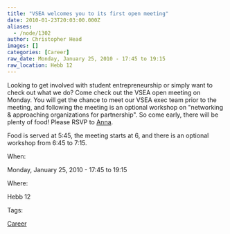 ```yaml
---
title: "VSEA welcomes you to its first open meeting"
date: 2010-01-23T20:03:00.000Z
aliases:
  - /node/1302
author: Christopher Head
images: []
categories: [Career]
raw_date: Monday, January 25, 2010 - 17:45 to 19:15
raw_location: Hebb 12
---
```


Looking to get involved with student entrepreneurship or simply want to check out what we do? Come check out the VSEA open meeting on Monday. You will get the chance to meet our VSEA exec team prior to the meeting, and following the meeting is an optional workshop on "networking & approaching organizations for partnership". So come early, there will be plenty of food! Please RSVP to [Anna](/cdn-cgi/l/email-protection#64050a0a054a050a24121701054a0705).

Food is served at 5:45, the meeting starts at 6, and there is an optional workshop from 6:45 to 7:15.

When: 

Monday, January 25, 2010 - 17:45 to 19:15

Where: 

Hebb 12

Tags: 

[Career](/career)
